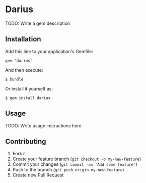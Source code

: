 # Darius

TODO: Write a gem description

## Installation

Add this line to your application's Gemfile:

    gem 'darius'

And then execute:

    $ bundle

Or install it yourself as:

    $ gem install darius

## Usage

TODO: Write usage instructions here

## Contributing

1. Fork it
2. Create your feature branch (`git checkout -b my-new-feature`)
3. Commit your changes (`git commit -am 'Add some feature'`)
4. Push to the branch (`git push origin my-new-feature`)
5. Create new Pull Request
